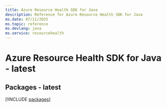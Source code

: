```yaml
---
title: Azure Resource Health SDK for Java
description: Reference for Azure Resource Health SDK for Java
ms.date: 07/11/2025
ms.topic: reference
ms.devlang: java
ms.service: resourcehealth
---
```

# Azure Resource Health SDK for Java - latest
## Packages - latest
[!INCLUDE [packages](resource-health-index.md)]